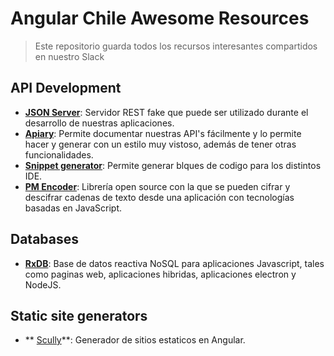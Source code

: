 # Angular Chile Awesome Resources
> Este repositorio guarda todos los recursos interesantes compartidos en nuestro Slack

## API Development
* **[JSON Server](https://github.com/typicode/json-server)**: Servidor REST fake que puede ser utilizado durante el desarrollo de nuestras aplicaciones.
* **[Apiary](https://apiary.io/)**: Permite documentar nuestras API's fácilmente y lo permite hacer y generar con un estilo muy vistoso, además de tener otras funcionalidades.
* **[Snippet generator](https://snippet-generator.app/)**: Permite generar blques de codigo para los distintos IDE.
* **[PM Encoder](https://www.npmjs.com/package/pm-encoder)**: Librería open source con la que se pueden cifrar y descifrar cadenas de texto desde una aplicación con tecnologías basadas en JavaScript.

## Databases
* **[RxDB](https://github.com/pubkey/rxdb)**:
Base de datos reactiva NoSQL para aplicaciones Javascript, tales como paginas web, aplicaciones hibridas, aplicaciones electron y NodeJS.

## Static site generators
* ** [Scully](https://github.com/scullyio/scully)**:
Generador de sitios estaticos en Angular.
